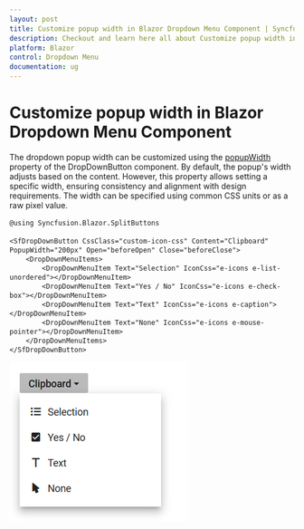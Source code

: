 ```yaml
---
layout: post
title: Customize popup width in Blazor Dropdown Menu Component | Syncfusion
description: Checkout and learn here all about Customize popup width in in Syncfusion Blazor Dropdown Menu component and more.
platform: Blazor
control: Dropdown Menu
documentation: ug
---
```


# Customize popup width in Blazor Dropdown Menu Component

The dropdown popup width can be customized using the [popupWidth](https://help.syncfusion.com/cr/blazor/Syncfusion.Blazor.SplitButtons.SfDropDownButton.html#Syncfusion_Blazor_SplitButtons_SfDropDownButton_PopupWidth) property of the DropDownButton component. By default, the popup's width adjusts based on the content. However, this property allows setting a specific width, ensuring consistency and alignment with design requirements. The width can be specified using common CSS units or as a raw pixel value.

```cshtml
@using Syncfusion.Blazor.SplitButtons

<SfDropDownButton CssClass="custom-icon-css" Content="Clipboard" PopupWidth="200px" Open="beforeOpen" Close="beforeClose">
    <DropDownMenuItems>
        <DropDownMenuItem Text="Selection" IconCss="e-icons e-list-unordered"></DropDownMenuItem>
        <DropDownMenuItem Text="Yes / No" IconCss="e-icons e-check-box"></DropDownMenuItem>
        <DropDownMenuItem Text="Text" IconCss="e-icons e-caption"></DropDownMenuItem>
        <DropDownMenuItem Text="None" IconCss="e-icons e-mouse-pointer"></DropDownMenuItem>
    </DropDownMenuItems>
</SfDropDownButton>

```



![Changing Caret Icon in Blazor DropDownMenu](./../images/blazor-dropdownmenu-popup-width.png)